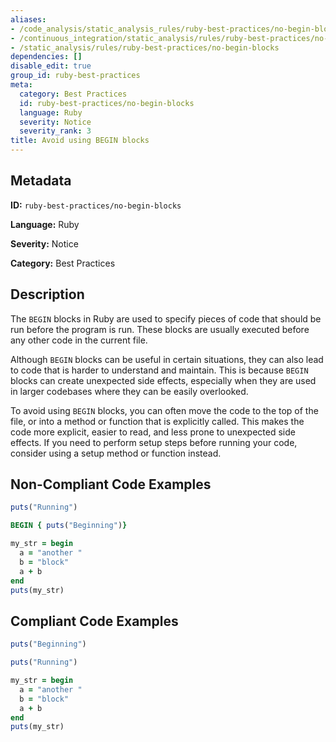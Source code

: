 ```yaml
---
aliases:
- /code_analysis/static_analysis_rules/ruby-best-practices/no-begin-blocks
- /continuous_integration/static_analysis/rules/ruby-best-practices/no-begin-blocks
- /static_analysis/rules/ruby-best-practices/no-begin-blocks
dependencies: []
disable_edit: true
group_id: ruby-best-practices
meta:
  category: Best Practices
  id: ruby-best-practices/no-begin-blocks
  language: Ruby
  severity: Notice
  severity_rank: 3
title: Avoid using BEGIN blocks
---
```

<!--  SOURCED FROM https://github.com/DataDog/datadog-static-analyzer-rule-docs -->


## Metadata
**ID:** `ruby-best-practices/no-begin-blocks`

**Language:** Ruby

**Severity:** Notice

**Category:** Best Practices

## Description
The `BEGIN` blocks in Ruby are used to specify pieces of code that should be run before the program is run. These blocks are usually executed before any other code in the current file.

Although `BEGIN` blocks can be useful in certain situations, they can also lead to code that is harder to understand and maintain. This is because `BEGIN` blocks can create unexpected side effects, especially when they are used in larger codebases where they can be easily overlooked.

To avoid using `BEGIN` blocks, you can often move the code to the top of the file, or into a method or function that is explicitly called. This makes the code more explicit, easier to read, and less prone to unexpected side effects. If you need to perform setup steps before running your code, consider using a setup method or function instead.

## Non-Compliant Code Examples
```ruby
puts("Running")

BEGIN { puts("Beginning")}

my_str = begin
  a = "another "
  b = "block"
  a + b
end
puts(my_str)

```

## Compliant Code Examples
```ruby
puts("Beginning")

puts("Running")

my_str = begin
  a = "another "
  b = "block"
  a + b
end
puts(my_str)

```
